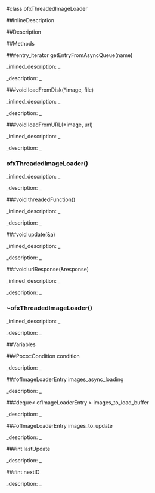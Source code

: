 #class ofxThreadedImageLoader


<!--
_visible: True_
_advanced: False_
_istemplated: False_
-->

##InlineDescription






##Description





##Methods



###entry_iterator getEntryFromAsyncQueue(name)

<!--
_syntax: getEntryFromAsyncQueue(name)_
_name: getEntryFromAsyncQueue_
_returns: entry_iterator_
_returns_description: _
_parameters: string name_
_access: private_
_version_started: 007_
_version_deprecated: _
_summary: _
_constant: False_
_static: False_
_visible: True_
_advanced: False_
-->

_inlined_description: _








_description: _








<!----------------------------------------------------------------------------->

###void loadFromDisk(*image, file)

<!--
_syntax: loadFromDisk(*image, file)_
_name: loadFromDisk_
_returns: void_
_returns_description: _
_parameters: ofImage &image, string file_
_access: public_
_version_started: 007_
_version_deprecated: _
_summary: _
_constant: False_
_static: False_
_visible: True_
_advanced: False_
-->

_inlined_description: _








_description: _








<!----------------------------------------------------------------------------->

###void loadFromURL(*image, url)

<!--
_syntax: loadFromURL(*image, url)_
_name: loadFromURL_
_returns: void_
_returns_description: _
_parameters: ofImage &image, string url_
_access: public_
_version_started: 007_
_version_deprecated: _
_summary: _
_constant: False_
_static: False_
_visible: True_
_advanced: False_
-->

_inlined_description: _








_description: _








<!----------------------------------------------------------------------------->

### ofxThreadedImageLoader()

<!--
_syntax: ofxThreadedImageLoader()_
_name: ofxThreadedImageLoader_
_returns: _
_returns_description: _
_parameters: _
_access: public_
_version_started: 007_
_version_deprecated: _
_summary: _
_constant: False_
_static: False_
_visible: True_
_advanced: False_
-->

_inlined_description: _








_description: _








<!----------------------------------------------------------------------------->

###void threadedFunction()

<!--
_syntax: threadedFunction()_
_name: threadedFunction_
_returns: void_
_returns_description: _
_parameters: _
_access: private_
_version_started: 007_
_version_deprecated: _
_summary: _
_constant: False_
_static: False_
_visible: True_
_advanced: False_
-->

_inlined_description: _








_description: _








<!----------------------------------------------------------------------------->

###void update(&a)

<!--
_syntax: update(&a)_
_name: update_
_returns: void_
_returns_description: _
_parameters: ofEventArgs &a_
_access: private_
_version_started: 007_
_version_deprecated: _
_summary: _
_constant: False_
_static: False_
_visible: True_
_advanced: False_
-->

_inlined_description: _








_description: _








<!----------------------------------------------------------------------------->

###void urlResponse(&response)

<!--
_syntax: urlResponse(&response)_
_name: urlResponse_
_returns: void_
_returns_description: _
_parameters: ofHttpResponse &response_
_access: private_
_version_started: 007_
_version_deprecated: _
_summary: _
_constant: False_
_static: False_
_visible: True_
_advanced: False_
-->

_inlined_description: _








_description: _








<!----------------------------------------------------------------------------->

### ~ofxThreadedImageLoader()

<!--
_syntax: ~ofxThreadedImageLoader()_
_name: ~ofxThreadedImageLoader_
_returns: _
_returns_description: _
_parameters: _
_access: public_
_version_started: 0.8.0_
_version_deprecated: _
_summary: _
_constant: False_
_static: False_
_visible: True_
_advanced: False_
-->

_inlined_description: _








_description: _








<!----------------------------------------------------------------------------->

##Variables



###Poco::Condition  condition

<!--
_name: condition_
_type: Poco::Condition _
_access: private_
_version_started: 0.8.0_
_version_deprecated: _
_summary: _
_visible: True_
_constant: True_
_advanced: False_
-->

_description: _








<!----------------------------------------------------------------------------->

###ofImageLoaderEntry images_async_loading

<!--
_name: images_async_loading_
_type: ofImageLoaderEntry_
_access: public_
_version_started: 007_
_version_deprecated: _
_summary: _
_visible: True_
_constant: True_
_advanced: False_
-->

_description: _








<!----------------------------------------------------------------------------->

###deque< ofImageLoaderEntry >  images_to_load_buffer

<!--
_name: images_to_load_buffer_
_type: deque< ofImageLoaderEntry > _
_access: private_
_version_started: 0.8.0_
_version_deprecated: _
_summary: _
_visible: True_
_constant: True_
_advanced: False_
-->

_description: _








<!----------------------------------------------------------------------------->

###ofImageLoaderEntry images_to_update

<!--
_name: images_to_update_
_type: ofImageLoaderEntry_
_access: public_
_version_started: 007_
_version_deprecated: _
_summary: _
_visible: True_
_constant: True_
_advanced: False_
-->

_description: _








<!----------------------------------------------------------------------------->

###int  lastUpdate

<!--
_name: lastUpdate_
_type: int _
_access: private_
_version_started: 0.8.0_
_version_deprecated: _
_summary: _
_visible: True_
_constant: True_
_advanced: False_
-->

_description: _








<!----------------------------------------------------------------------------->

###int  nextID

<!--
_name: nextID_
_type: int _
_access: private_
_version_started: 0.8.0_
_version_deprecated: _
_summary: _
_visible: True_
_constant: True_
_advanced: False_
-->

_description: _








<!----------------------------------------------------------------------------->

